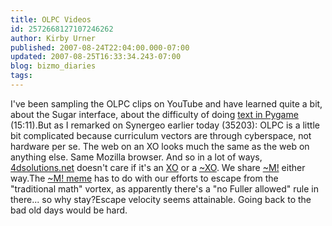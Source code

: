 ```yaml
---
title: OLPC Videos
id: 2572668127107246262
author: Kirby Urner
published: 2007-08-24T22:04:00.000-07:00
updated: 2007-08-25T16:33:34.243-07:00
blog: bizmo_diaries
tags: 
---
```


I've been sampling the OLPC clips on YouTube and have learned quite a bit, about the Sugar interface, about the difficulty of doing [text in Pygame](http://youtube.com/watch?v=O7MQvJvoR5I) (15:11).But as I remarked on Synergeo earlier today (35203): OLPC is a little bit complicated because curriculum vectors are through cyberspace, not hardware per se. The web on an XO looks much the same as the web on anything else. Same Mozilla browser. And so in a lot of ways, [4dsolutions.net](http://www.4dsolutions.net/) doesn't care if it's an [XO](http://youtube.com/watch?v=3dvdOoXfHwI) or a [~XO](http://event.asus.com/eeepc/). We share [~M!](http://mathforum.org/kb/message.jspa?messageID=5782283&tstart=0) either way.The [~M! meme](http://http//worldgame.blogspot.com/2007/01/m.html) has to do with our efforts to escape from the "traditional math" vortex, as apparently there's a "no Fuller allowed" rule in there... so why stay?Escape velocity seems attainable.  Going back to the bad old days would be hard.